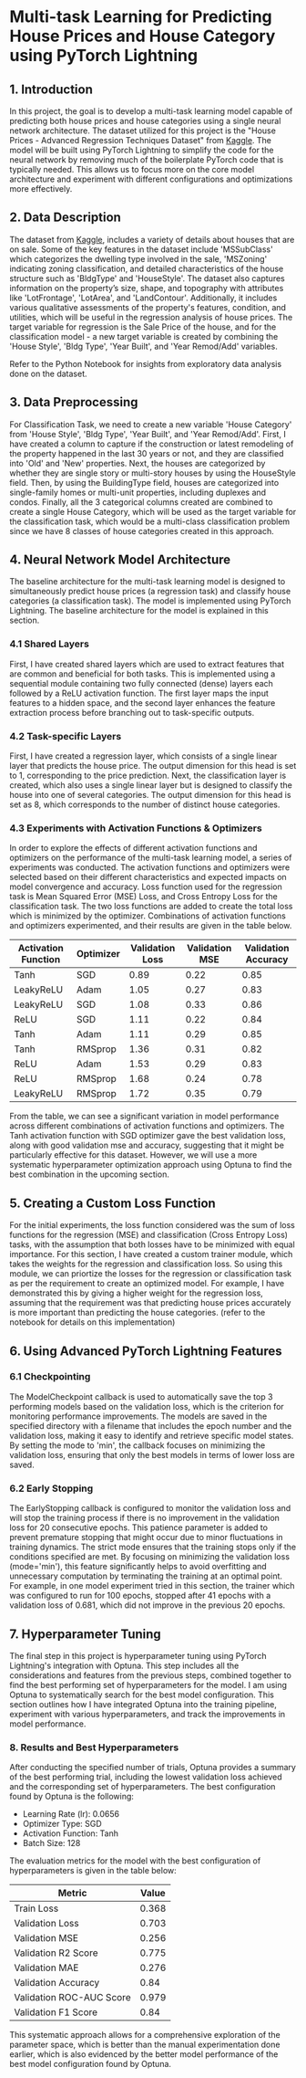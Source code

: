# Multi-task Learning for Predicting House Prices and House Category using PyTorch Lightning

## 1. Introduction
In this project, the goal is to develop a multi-task learning model capable of predicting both house prices and house categories using a single neural network architecture. The dataset utilized for this project is the "House Prices - Advanced Regression Techniques Dataset" from [Kaggle](https://www.kaggle.com/c/house-prices-advanced-regression-techniques). The model will be built using PyTorch Lightning to simplify the code for the neural network by removing much of the boilerplate PyTorch code that is typically needed. This allows us to focus more on the core model architecture and experiment with different configurations and optimizations more effectively.

## 2. Data Description
The dataset from [Kaggle](https://www.kaggle.com/c/house-prices-advanced-regression-techniques), includes a variety of details about houses that are on sale. Some of the key features in the dataset include 'MSSubClass' which categorizes the dwelling type involved in the sale, 'MSZoning' indicating zoning classification, and detailed characteristics of the house structure such as 'BldgType' and 'HouseStyle'. The dataset also captures information on the property’s size, shape, and topography with attributes like 'LotFrontage', 'LotArea', and 'LandContour'. Additionally, it includes various qualitative assessments of the property's features, condition, and utilities, which will be useful in the regression analysis of house prices. The target variable for regression is the Sale Price of the house, and for the classification model -  a new target variable is created by combining the 'House Style', 'Bldg Type', 'Year Built', and 'Year Remod/Add' variables.

Refer to the Python Notebook for insights from exploratory data analysis done on the dataset.

## 3. Data Preprocessing
For Classification Task, we need to create a new variable 'House Category' from 'House Style', 'Bldg Type', 'Year Built', and 'Year Remod/Add'. First, I have created a column to capture if the construction or latest remodeling of the property happened in the last 30 years or not, and they are classified into 'Old' and 'New' properties. Next, the houses are categorized by whether they are single story or multi-story houses by using the HouseStyle field. Then, by using the BuildingType field, houses are categorized into single-family homes or multi-unit properties, including duplexes and condos. Finally, all the 3 categorical columns created are combined to create a single House Category, which will be used as the target variable for the classification task, which would be a multi-class classification problem since we have 8 classes of house categories created in this approach.

## 4. Neural Network Model Architecture
The baseline architecture for the multi-task learning model is designed to simultaneously predict house prices (a regression task) and classify house categories (a classification task). The model is implemented using PyTorch Lightning. The baseline architecture for the model is explained in this section.

### 4.1 Shared Layers
First, I have created shared layers which are used to extract features that are common and beneficial for both tasks. This is implemented using a sequential module containing two fully connected (dense) layers each followed by a ReLU activation function. The first layer maps the input features to a hidden space, and the second layer enhances the feature extraction process before branching out to task-specific outputs.

### 4.2 Task-specific Layers
First, I have created a regression layer, which consists of a single linear layer that predicts the house price. The output dimension for this head is set to 1, corresponding to the price prediction. Next, the classification layer is created, which also uses a single linear layer but is designed to classify the house into one of several categories. The output dimension for this head is set as 8, which corresponds to the number of distinct house categories.

### 4.3 Experiments with Activation Functions & Optimizers
In order to explore the effects of different activation functions and optimizers on the performance of the multi-task learning model, a series of experiments was conducted. The activation functions and optimizers were selected based on their different characteristics and expected impacts on model convergence and accuracy. Loss function used for the regression task is Mean Squared Error (MSE) Loss, and Cross Entropy Loss for the classification task. The two loss functions are added to create the total loss which is minimized by the optimizer. Combinations of activation functions and optimizers experimented, and their results are given in the table below.

| **Activation Function** | **Optimizer** | **Validation Loss** | **Validation MSE** | **Validation Accuracy** |
|-------------------------|---------------|---------------------|--------------------|------------------------|
| Tanh                    | SGD           | 0.89                | 0.22               | 0.85                   |
| LeakyReLU               | Adam          | 1.05                | 0.27               | 0.83                   |
| LeakyReLU               | SGD           | 1.08                | 0.33               | 0.86                   |
| ReLU                    | SGD           | 1.11                | 0.22               | 0.84                   |
| Tanh                    | Adam          | 1.11                | 0.29               | 0.85                   |
| Tanh                    | RMSprop       | 1.36                | 0.31               | 0.82                   |
| ReLU                    | Adam          | 1.53                | 0.29               | 0.83                   |
| ReLU                    | RMSprop       | 1.68                | 0.24               | 0.78                   |
| LeakyReLU               | RMSprop       | 1.72                | 0.35               | 0.79                   |


From the table, we can see a significant variation in model performance across different combinations of activation functions and optimizers. The Tanh activation function with SGD optimizer gave the best validation loss, along with good validation mse and accuracy, suggesting that it might be particularly effective for this dataset. However, we will use a more systematic hyperparameter optimization approach using Optuna to find the best combination in the upcoming section.


## 5. Creating a Custom Loss Function
For the initial experiments, the loss function considered was the sum of loss functions for the regression (MSE) and classification (Cross Entropy Loss) tasks, with the assumption that both losses have to be minimized with equal importance. For this section, I have created a custom trainer module, which takes the weights for the regression and classification loss. So using this module, we can priortize the losses for the regression or classification task as per the requirement to create an optimized model. For example, I have demonstrated this by giving a higher weight for the regression loss, assuming that the requirement was that predicting house prices accurately is more important than predicting the house categories. (refer to the notebook for details on this implementation)

## 6. Using Advanced PyTorch Lightning Features

### 6.1 Checkpointing
The ModelCheckpoint callback is used to automatically save the top 3 performing models based on the validation loss, which is the criterion for monitoring performance improvements. The models are saved in the specified directory with a filename that includes the epoch number and the validation loss, making it easy to identify and retrieve specific model states. By setting the mode to 'min', the callback focuses on minimizing the validation loss, ensuring that only the best models in terms of lower loss are saved.

### 6.2 Early Stopping
The EarlyStopping callback is configured to monitor the validation loss and will stop the training process if there is no improvement in the validation loss for 20 consecutive epochs. This patience parameter is added to prevent premature stopping that might occur due to minor fluctuations in training dynamics. The strict mode ensures that the training stops only if the conditions specified are met. By focusing on minimizing the validation loss (mode='min'), this feature significantly helps to avoid overfitting and unnecessary computation by terminating the training at an optimal point. For example, in one model experiment tried in this section, the trainer which was configured to run for 100 epochs, stopped after 41 epochs with a validation loss of 0.681, which did not improve in the previous 20 epochs.

## 7. Hyperparameter Tuning
The final step in this project is hyperparameter tuning using PyTorch Lightning's integration with Optuna. This step includes all the considerations and features from the previous steps, combined together to find the best performing set of hyperparameters for the model. I am using Optuna to systematically search for the best model configuration. This section outlines how I have integrated Optuna into the training pipeline, experiment with various hyperparameters, and track the improvements in model performance.

### 8. Results and Best Hyperparameters
After conducting the specified number of trials, Optuna provides a summary of the best performing trial, including the lowest validation loss achieved and the corresponding set of hyperparameters. The best configuration found by Optuna is the following:
- Learning Rate (lr): 0.0656
- Optimizer Type: SGD
- Activation Function: Tanh
- Batch Size: 128

The evaluation metrics for the model with the best configuration of hyperparameters is given in the table below:

| **Metric**                | **Value** |
|---------------------------|-----------|
| Train Loss                | 0.368     |
| Validation Loss           | 0.703     |
| Validation MSE            | 0.256     |
| Validation R2 Score       | 0.775     |
| Validation MAE            | 0.276     |
| Validation Accuracy       | 0.84      |
| Validation ROC-AUC Score | 0.979     |
| Validation F1 Score       | 0.84      |

This systematic approach allows for a comprehensive exploration of the parameter space, which is better than the manual experimentation done earlier, which is also evidenced by the better model performance of the best model configuration found by Optuna.


